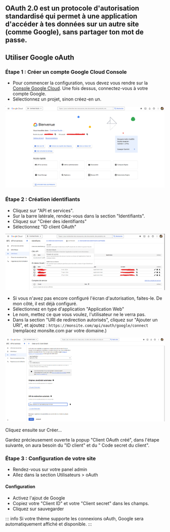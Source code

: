 OAuth 2.0 est un protocole d'autorisation standardisé qui permet à une application d'accéder à tes données sur un autre
site (comme Google), sans partager ton mot de passe.
---

## Utiliser Google oAuth

### Étape 1 : Créer un compte Google Cloud Console

- Pour commencer la configuration, vous devez vous rendre sur
  la [Console Google Cloud](https://console.cloud.google.com/).
  Une fois dessus, connectez-vous à votre compte Google.
- Sélectionnez un projet, sinon créez-en un.

![Google Cloud Console - Accueil](Assets/Img/Users/Users/oAuth/google_cloud_console_home.png "Google Cloud Console - Accueil")

### Étape 2 : Création identifiants

- Cliquez sur "API et services".
- Sur la barre latérale, rendez-vous dans la section "Identifiants".
- Cliquez sur "Créer des identifiants"
- Sélectionnez "ID client OAuth"

![Google Cloud Console - Identifiants](Assets/Img/Users/Users/oAuth/google_cloud_console_identifiants.png "Google Cloud Console - Identifiants")

- Si vous n'avez pas encore configuré l'écran d'autorisation, faites-le. De mon côté, il est déjà configuré.
- Sélectionnez en type d'application "Application Web"
- Le nom, mettez ce que vous voulez, l'utilisateur ne le verra pas.
- Dans la section "URI de redirection autorisés", cliquez sur "Ajouter un URI", et
  ajoutez : `https://monsite.com/api/oauth/google/connect` (remplacez monsite.com par votre domaine.)

![Google Cloud Console - Identifiants Création](Assets/Img/Users/Users/oAuth/google_cloud_console_identifiants_create.png "Google Cloud Console - Identifiants Création")

Cliquez ensuite sur Créer...

Gardez précieusement ouverte la popup "Client OAuth créé", dans l'étape suivante, on aura besoin du "ID client" et du "
Code secret du client".

### Étape 3 : Configuration de votre site

- Rendez-vous sur votre panel admin
- Allez dans la section Utilisateurs > oAuth

#### Configuration

- Activez l'ajout de Google
- Copiez votre "Client ID" et votre "Client secret" dans les champs.
- Cliquez sur sauvegarder

::: info
Si votre thème supporte les connexions oAuth, Google sera automatiquement affiché et disponible.
:::
